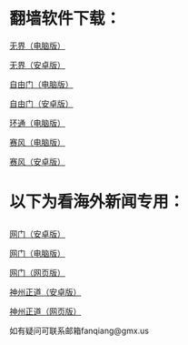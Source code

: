 # 翻墙软件下载：	
<p><a href="https://github.com/qiangwaishijie/xz/raw/master/u1902.exe">无界（电脑版）</a></p>	
<p><a href="https://github.com/qiangwaishijie/xz/raw/master/um4.6.apk">无界（安卓版）</a></p>	
<p><a href="https://github.com/qiangwaishijie/xz/raw/master/fg769p.exe">自由门（电脑版）</a></p>	
<p><a href="https://github.com/qiangwaishijie/xz/raw/master/fgma.apk">自由门（安卓版）</a></p>	
<p><a href="https://raw.githubusercontent.com/opipe/up/master/oPipe.zip">环通（电脑版）</a></p>	
<p><a href="https://github.com/qiangwaishijie/xz/raw/master/psiphon3.exe">赛风（电脑版）</a></p>	
<p><a href="https://github.com/qiangwaishijie/xz/raw/master/PsiphonAndroid.apk">赛风（安卓版）</a></p>	
<h1><p><strong>以下为看海外新闻专用：</strong></p></h1>	
<p><a href="https://raw.githubusercontent.com/opipe/up/master/oGatea.apk">网门（安卓版）</a></p>	
<p><a href="https://raw.githubusercontent.com/opipe/up/master/oGate.zip">网门（电脑版）</a></p>	
<p><a href="https://github.com/odoor2/oo/blob/master/README.md">网门（网页版）</a></p>	
<p><a href="https://raw.githubusercontent.com/SzzdOgate/update/master/extras/SzzdOgate.apk?fldfh2">神州正道（安卓版）</a></p>	
<p><a href="https://raw.githubusercontent.com/hxrfvz257/www/master/szzd/szzdogate.rar?fldfh2">神州正道（网页版）</a></p>	
<p>如有疑问可联系邮箱fanqiang@gmx.us </a></p>	
